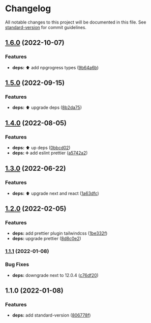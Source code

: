 # Changelog

All notable changes to this project will be documented in this file. See [standard-version](https://github.com/conventional-changelog/standard-version) for commit guidelines.

## [1.6.0](https://github.com/putramaghfirah/next-with-tailwind/compare/v1.5.0...v1.6.0) (2022-10-07)


### Features

* **deps:** :arrow_up: add npgrogress types ([9b64a6b](https://github.com/putramaghfirah/next-with-tailwind/commit/9b64a6b26cb98858b0777ee6c9daa7acbe5daf11))

## [1.5.0](https://github.com/putramaghfirah/next-with-tailwind/compare/v1.4.0...v1.5.0) (2022-09-15)


### Features

* **deps:** :arrow_up: upgrade deps ([8b2da75](https://github.com/putramaghfirah/next-with-tailwind/commit/8b2da757014649d12fe27087b3f79233eda8a068))

## [1.4.0](https://github.com/putramaghfirah/next-with-tailwind/compare/v1.3.0...v1.4.0) (2022-08-05)

### Features

- **deps:** :arrow_up: up deps ([0bbcd02](https://github.com/putramaghfirah/next-with-tailwind/commit/0bbcd02dbe1c4037ad80ee470714e63ba4c46441))
- **deps:** :heavy_plus_sign: add eslint prettier ([a5742a2](https://github.com/putramaghfirah/next-with-tailwind/commit/a5742a2000b809114c4f5e3bc0acc62cf5b165cf))

## [1.3.0](https://github.com/putramaghfirah/next-with-tailwind/compare/v1.2.0...v1.3.0) (2022-06-22)

### Features

- **deps:** :arrow_up: upgrade next and react ([1a63dfc](https://github.com/putramaghfirah/next-with-tailwind/commit/1a63dfc8246cfbfcad48b19446b71a5c3c1bf9d8))

## [1.2.0](https://github.com/putramaghfirah/next-with-tailwind/compare/v1.1.1...v1.2.0) (2022-02-05)

### Features

- **deps:** add prettier plugin tailwindcss ([1be332f](https://github.com/putramaghfirah/next-with-tailwind/commit/1be332f3e756e14f01abd973f7a5a1b90eb00f04))
- **deps:** upgrade prettier ([8d8c0e2](https://github.com/putramaghfirah/next-with-tailwind/commit/8d8c0e2ddb98505ebacbc5fca69ceacaa806220f))

### [1.1.1](https://github.com/putramaghfirah/next-with-tailwind/compare/v1.1.0...v1.1.1) (2022-01-08)

### Bug Fixes

- **deps:** downgrade next to 12.0.4 ([c76df20](https://github.com/putramaghfirah/next-with-tailwind/commit/c76df200c53728ccb456531b2a30eea7f9a26985))

## 1.1.0 (2022-01-08)

### Features

- **deps:** add standard-version ([806778f](https://github.com/putramaghfirah/next-with-tailwind/commit/806778f2d118e536d7167668b8a5991585c46b76))
